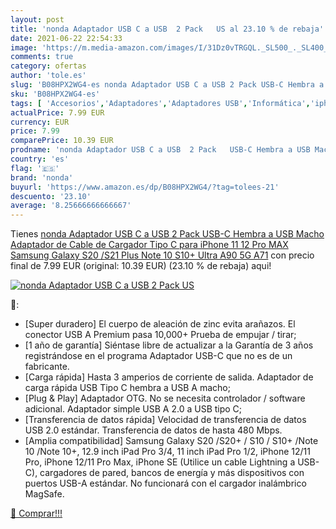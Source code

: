 ```yaml
---
layout: post
title: 'nonda Adaptador USB C a USB  2 Pack   US al 23.10 % de rebaja'
date: 2021-06-22 22:54:33
image: 'https://m.media-amazon.com/images/I/31Dz0vTRGQL._SL500_._SL400_.jpg'
comments: true
category: ofertas
author: 'tole.es'
slug: 'B08HPX2WG4-es nonda Adaptador USB C a USB 2 Pack USB-C Hembra a USB...'
sku: 'B08HPX2WG4-es'
tags: [ 'Accesorios','Adaptadores','Adaptadores USB','Informática','iphone','nonda', ]
actualPrice: 7.99 EUR
currency: EUR
price: 7.99
comparePrice: 10.39 EUR
prodname: 'nonda Adaptador USB C a USB  2 Pack   USB-C Hembra a USB Macho  Adaptador de Cable de Cargador Tipo C para iPhone 11 12 Pro MAX  Samsung Galaxy S20 /S21 Plus Note 10 S10+ Ultra A90 5G A71'
country: 'es'
flag: '🇪🇸'
brand: 'nonda'
buyurl: 'https://www.amazon.es/dp/B08HPX2WG4/?tag=tolees-21'
descuento: '23.10'
average: '8.25666666666667'
---
```


Tienes [nonda Adaptador USB C a USB  2 Pack   USB-C Hembra a USB Macho  Adaptador de Cable de Cargador Tipo C para iPhone 11 12 Pro MAX  Samsung Galaxy S20 /S21 Plus Note 10 S10+ Ultra A90 5G A71](https://www.amazon.es/dp/B08HPX2WG4/?tag=tolees-21) con precio final de  7.99 EUR (original: 10.39 EUR) (23.10 %  de rebaja) aqui!

[![nonda Adaptador USB C a USB  2 Pack   US](https://m.media-amazon.com/images/I/31Dz0vTRGQL._SL500_._SL400_.jpg)](https://www.amazon.es/dp/B08HPX2WG4/?tag=tolees-21)

🔎:

- [Super duradero] El cuerpo de aleación de zinc evita arañazos. El conector USB A Premium pasa 10,000+ Prueba de empujar / tirar;
- [1 año de garantía] Siéntase libre de actualizar a la Garantía de 3 años registrándose en el programa Adaptador USB-C que no es de un fabricante.
- [Carga rápida] Hasta 3 amperios de corriente de salida. Adaptador de carga rápida USB Tipo C hembra a USB A macho;
- [Plug & Play] Adaptador OTG. No se necesita controlador / software adicional. Adaptador simple USB A 2.0 a USB tipo C;
- [Transferencia de datos rápida] Velocidad de transferencia de datos USB 2.0 estándar. Transferencia de datos de hasta 480 Mbps.
- [Amplia compatibilidad] Samsung Galaxy S20 /S20+ / S10 / S10+ /Note 10 /Note 10+, 12.9 inch iPad Pro 3/4, 11 inch iPad Pro 1/2, iPhone 12/11 Pro, iPhone 12/11 Pro Max, iPhone SE (Utilice un cable Lightning a USB-C), cargadores de pared, bancos de energía y más dispositivos con puertos USB-A estándar. No funcionará con el cargador inalámbrico MagSafe.

[🛒 Comprar!!!](https://www.amazon.es/dp/B08HPX2WG4/?tag=tolees-21)
